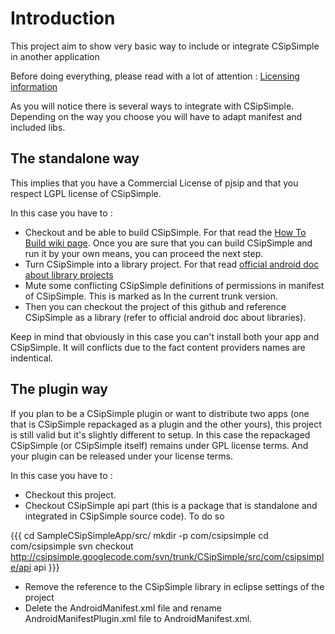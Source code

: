 Introduction
============

This project aim to show very basic way to include or integrate CSipSimple in another application

Before doing everything, please read with a lot of attention :
[Licensing information](http://code.google.com/p/csipsimple/wiki/Licensing?wl=en)


As you will notice there is several ways to integrate with CSipSimple. Depending on the way you choose you will have to adapt manifest and included libs.

The standalone way
------------------

This implies that you have a Commercial License of pjsip and that you respect LGPL license of CSipSimple.

In this case you have to :

* Checkout and be able to build CSipSimple. For that read the [How To Build wiki page](http://code.google.com/p/csipsimple/wiki/HowToBuild?wl=en). Once you are sure that you can build CSipSimple and run it by your own means, you can proceed the next step.
* Turn CSipSimple into a library project. For that read [official android doc about library projects](http://developer.android.com/guide/developing/projects/projects-eclipse.html)
* Mute some conflicting CSipSimple definitions of permissions in manifest of CSipSimple. This is marked as <!-- COMMENT THIS if you plan to use in library mode --> In the current trunk version.
* Then you can checkout the project of this github and reference CSipSimple as a library (refer to official android doc about libraries).

Keep in mind that obviously in this case you can't install both your app and CSipSimple. It will conflicts due to the fact content providers names are indentical.

The plugin way
--------------

If you plan to be a CSipSimple plugin or want to distribute two apps (one that is CSipSimple repackaged as a plugin and the other yours), this project is still valid but it's slightly different to setup.
In this case the repackaged CSipSimple (or CSipSimple itself) remains under GPL license terms. And your plugin can be released under your license terms.


In this case you have to :

* Checkout this project.
* Checkout CSipSimple api part (this is a package that is standalone and integrated in CSipSimple source code).
To do so 

{{{
cd SampleCSipSimpleApp/src/
mkdir -p com/csipsimple
cd com/csipsimple
svn checkout http://csipsimple.googlecode.com/svn/trunk/CSipSimple/src/com/csipsimple/api api
}}}

* Remove the reference to the CSipSimple library in eclipse settings of the project
* Delete the AndroidManifest.xml file and rename AndroidManifestPlugin.xml file to AndroidManifest.xml.

